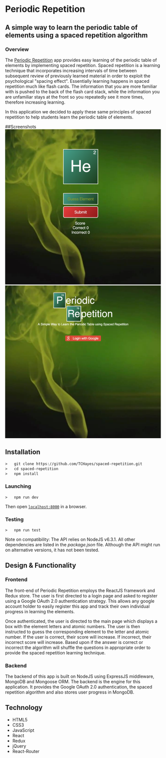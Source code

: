 # Periodic Repetition
## A simple way to learn the periodic table of elements using a spaced repetition algorithm

### Overview

The <a href ='http://cryptic-shore-50871.herokuapp.com/'>Periodic Repetition</a> app provides easy learning of the periodic table of elements
by implementing spaced repetition. Spaced repetition is a learning technique
that incorporates increasing intervals of time between subsequent review of
previously learned material in order to exploit the psychological "spacing effect".
Essentially learning happens in spaced repetition much like flash cards. The information
that you are more familiar with is pushed to the back of the flash card stack, while
the information you are unfamiliar stays at the front so you repeatedly see it more times,
therefore increasing learning.

In this application we decided to apply these same principles of spaced repetition
to help students learn the periodic table of elements.

##Screenshots
<img src='./client/main-page.png'><img src='./client/login-page.png'>


## Installation
```
>   git clone https://github.com/TCHayes/spaced-repetition.git
>   cd spaced-repetition
>   npm install
```

### Launching
```
>   npm run dev
```
Then open [`localhost:8000`](http://localhost:8000) in a browser.
### Testing
```
>   npm run test
```
Note on compatibility: The API relies on NodeJS v6.3.1.  All other dependencies are listed in the _package.json_ file. Although the API might run on alternative versions, it has not been tested.

## Design & Functionality

### Frontend

The front-end of Periodic Repetition employs the ReactJS framework and Redux store.
The user is first directed to a login page and asked to register using a Google
OAuth 2.0 authentication strategy. This allows any google account holder to easily
register this app and track their own individual progress in learning the elements.

Once authenticated, the user is directed to the main page which displays a box
with the element letters and atomic numbers. The user is then instructed to guess
the corresponding element to the letter and atomic number. If the user is correct,
their score will increase. If incorrect, their incorrect score will increase.
Based upon if the answer is correct or incorrect the algorithm will shuffle the
questions in appropriate order to provide the spaced repetition learning technique.

### Backend

The backend of this app is built on NodeJS using ExpressJS middleware, MongoDB
and Mongoose ORM. The backend is the engine for this application. It provides
the Google OAuth 2.0 authentication, the spaced repetition algorithm and also
stores user progress in MongoDB.

## Technology
* HTML5
* CSS3
* JavaScript
* React
* Redux
* jQuery
* React-Router
